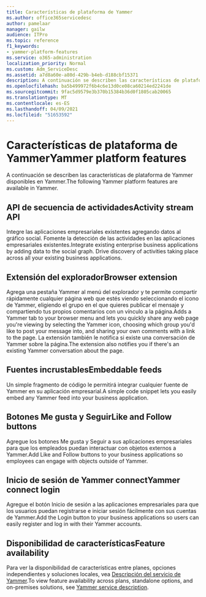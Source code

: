 ```yaml
---
title: Características de plataforma de Yammer
ms.author: office365servicedesc
author: pamelaar
manager: gailw
audience: ITPro
ms.topic: reference
f1_keywords:
- yammer-platform-features
ms.service: o365-administration
localization_priority: Normal
ms.custom: Adm_ServiceDesc
ms.assetid: a7d8a60e-a80d-429b-b4eb-d188cbf15371
description: A continuación se describen las características de plataforma de Yammer disponibles en Yammer.
ms.openlocfilehash: ba5b499972f6b4c6e13d0ce08ca60214ed2241de
ms.sourcegitcommit: 9fac5d9579e3b370b15384b36d0f1805cab20065
ms.translationtype: MT
ms.contentlocale: es-ES
ms.lasthandoff: 04/09/2021
ms.locfileid: "51653592"
---
```

# <a name="yammer-platform-features"></a><span data-ttu-id="51ff4-103">Características de plataforma de Yammer</span><span class="sxs-lookup"><span data-stu-id="51ff4-103">Yammer platform features</span></span>

<span data-ttu-id="51ff4-104">A continuación se describen las características de plataforma de Yammer disponibles en Yammer.</span><span class="sxs-lookup"><span data-stu-id="51ff4-104">The following Yammer platform features are available in Yammer.</span></span>
 
## <a name="activity-stream-api"></a><span data-ttu-id="51ff4-105">API de secuencia de actividades</span><span class="sxs-lookup"><span data-stu-id="51ff4-105">Activity stream API</span></span>

<span data-ttu-id="51ff4-p101">Integre las aplicaciones empresariales existentes agregando datos al gráfico social. Fomente la detección de las actividades en las aplicaciones empresariales existentes.</span><span class="sxs-lookup"><span data-stu-id="51ff4-p101">Integrate existing enterprise business applications by adding data to the social graph. Drive discovery of activities taking place across all your existing business applications.</span></span>
  
## <a name="browser-extension"></a><span data-ttu-id="51ff4-108">Extensión del explorador</span><span class="sxs-lookup"><span data-stu-id="51ff4-108">Browser extension</span></span>

<span data-ttu-id="51ff4-109">Agrega una pestaña Yammer al menú del explorador y te permite compartir rápidamente cualquier página web que estés viendo seleccionando el icono de Yammer, eligiendo el grupo en el que quieres publicar el mensaje y compartiendo tus propios comentarios con un vínculo a la página.</span><span class="sxs-lookup"><span data-stu-id="51ff4-109">Adds a Yammer tab to your browser menu and lets you quickly share any web page you're viewing by selecting the Yammer icon, choosing which group you'd like to post your message into, and sharing your own comments with a link to the page.</span></span> <span data-ttu-id="51ff4-110">La extensión también le notifica si existe una conversación de Yammer sobre la página.</span><span class="sxs-lookup"><span data-stu-id="51ff4-110">The extension also notifies you if there's an existing Yammer conversation about the page.</span></span> 

## <a name="embeddable-feeds"></a><span data-ttu-id="51ff4-111">Fuentes incrustables</span><span class="sxs-lookup"><span data-stu-id="51ff4-111">Embeddable feeds</span></span>

<span data-ttu-id="51ff4-112">Un simple fragmento de código le permitirá integrar cualquier fuente de Yammer en su aplicación empresarial.</span><span class="sxs-lookup"><span data-stu-id="51ff4-112">A simple code snippet lets you easily embed any Yammer feed into your business application.</span></span>
  
## <a name="like-and-follow-buttons"></a><span data-ttu-id="51ff4-113">Botones Me gusta y Seguir</span><span class="sxs-lookup"><span data-stu-id="51ff4-113">Like and Follow buttons</span></span>

<span data-ttu-id="51ff4-114">Agregue los botones Me gusta y Seguir a sus aplicaciones empresariales para que los empleados puedan interactuar con objetos externos a Yammer.</span><span class="sxs-lookup"><span data-stu-id="51ff4-114">Add Like and Follow buttons to your business applications so employees can engage with objects outside of Yammer.</span></span>
  
## <a name="yammer-connect-login"></a><span data-ttu-id="51ff4-115">Inicio de sesión de Yammer connect</span><span class="sxs-lookup"><span data-stu-id="51ff4-115">Yammer connect login</span></span>

<span data-ttu-id="51ff4-116">Agregue el botón Inicio de sesión a las aplicaciones empresariales para que los usuarios puedan registrarse e iniciar sesión fácilmente con sus cuentas de Yammer.</span><span class="sxs-lookup"><span data-stu-id="51ff4-116">Add the Login button to your business applications so users can easily register and log in with their Yammer accounts.</span></span>

## <a name="feature-availability"></a><span data-ttu-id="51ff4-117">Disponibilidad de características</span><span class="sxs-lookup"><span data-stu-id="51ff4-117">Feature availability</span></span>

<span data-ttu-id="51ff4-118">Para ver la disponibilidad de características entre planes, opciones independientes y soluciones locales, vea [Descripción del servicio de Yammer](yammer-service-description.md).</span><span class="sxs-lookup"><span data-stu-id="51ff4-118">To view feature availability across plans, standalone options, and on-premises solutions, see [Yammer service description](yammer-service-description.md).</span></span>
  

